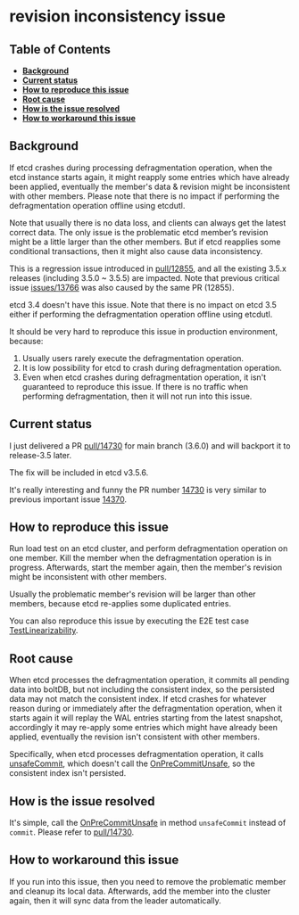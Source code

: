 revision inconsistency issue
======

## Table of Contents

- **[Background](#background)**
- **[Current status](#current-status)**
- **[How to reproduce this issue](#how-to-reproduce-this-issue)**
- **[Root cause](#root-cause)**
- **[How is the issue resolved](#how-is-the-issue-resolved)**
- **[How to workaround this issue](#how-to-workaround-this-issue)**

## Background
If etcd crashes during processing defragmentation operation, when the etcd instance starts again,
it might reapply some entries which have already been applied, eventually the member's data & revision 
might be inconsistent with other members. Please note that there is no impact if performing the 
defragmentation operation offline using etcdutl.

Note that usually there is no data loss, and clients can always get the latest correct data. 
The only issue is the problematic etcd member’s revision might be a little larger than the other members. 
But if etcd reapplies some conditional transactions, then it might also cause data inconsistency.

This is a regression issue introduced in [pull/12855](https://github.com/etcd-io/etcd/pull/12855), and all
the existing 3.5.x releases (including 3.5.0 ~ 3.5.5) are impacted. Note that previous critical issue 
[issues/13766](https://github.com/etcd-io/etcd/issues/13766) was also caused by the same PR (12855).

etcd 3.4 doesn't have this issue. Note that there is no impact on etcd 3.5 either if performing the defragmentation
operation offline using etcdutl.

It should be very hard to reproduce this issue in production environment, because:
1. Usually users rarely execute the defragmentation operation.
2. It is low possibility for etcd to crash during defragmentation operation. 
3. Even when etcd crashes during defragmentation operation, it isn't guaranteed to reproduce this issue. If there is no traffic when performing defragmentation, then it will not run into this issue.

## Current status
I just delivered a PR [pull/14730](https://github.com/etcd-io/etcd/pull/14730) for main branch (3.6.0) and 
will backport it to release-3.5 later. 

The fix will be included in etcd v3.5.6.

It's really interesting and funny the PR number [14730](https://github.com/etcd-io/etcd/pull/14730) is 
very similar to previous important issue [14370](https://github.com/etcd-io/etcd/issues/14370).

## How to reproduce this issue
Run load test on an etcd cluster, and perform defragmentation operation on one member. Kill the member when the 
defragmentation operation is in progress. Afterwards, start the member again, then the member's revision 
might be inconsistent with other members.

Usually the problematic member's revision will be larger than other members, because etcd re-applies some duplicated entries.

You can also reproduce this issue by executing the E2E test case [TestLinearizability](https://github.com/etcd-io/etcd/blob/2f558ca0dbf1217c1cc5b82a1e2aec428bf6a04f/tests/linearizability/linearizability_test.go#L43).

## Root cause
When etcd processes the defragmentation operation, it commits all pending data into boltDB, but not 
including the consistent index, so the persisted data may not match the consistent index. If etcd crashes
for whatever reason during or immediately after the defragmentation operation, when it starts again it will 
replay the WAL entries starting from the latest snapshot, accordingly it may re-apply some entries which might
have already been applied, eventually the revision isn't consistent with other members.

Specifically, when etcd processes defragmentation operation, it calls
[unsafeCommit](https://github.com/etcd-io/etcd/blob/2f558ca0dbf1217c1cc5b82a1e2aec428bf6a04f/server/storage/backend/batch_tx.go#L342), 
which doesn't call the [OnPreCommitUnsafe](https://github.com/etcd-io/etcd/blob/2f558ca0dbf1217c1cc5b82a1e2aec428bf6a04f/server/storage/backend/batch_tx.go#L332-L334),
so the consistent index isn't persisted.

## How is the issue resolved
It's simple, call the [OnPreCommitUnsafe](https://github.com/etcd-io/etcd/blob/2f558ca0dbf1217c1cc5b82a1e2aec428bf6a04f/server/storage/backend/batch_tx.go#L332-L334)
in method `unsafeCommit` instead of `commit`. Please refer to [pull/14730](https://github.com/etcd-io/etcd/pull/14730).

## How to workaround this issue
If you run into this issue, then you need to remove the problematic member and cleanup its local data. 
Afterwards, add the member into the cluster again, then it will sync data from the leader automatically.

